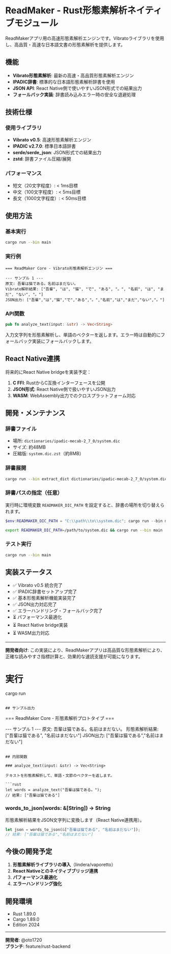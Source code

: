 # ReadMaker - Rust形態素解析ネイティブモジュール

ReadMakerアプリ用の高速形態素解析エンジンです。Vibratoライブラリを使用し、高品質・高速な日本語文書の形態素解析を提供します。

## 機能

- **Vibrato形態素解析**: 最新の高速・高品質形態素解析エンジン
- **IPADIC辞書**: 標準的な日本語形態素解析辞書を使用
- **JSON API**: React Native側で使いやすいJSON形式での結果出力
- **フォールバック実装**: 辞書読み込みエラー時の安全な退避処理

## 技術仕様

### 使用ライブラリ
- **Vibrato v0.5**: 高速形態素解析エンジン
- **IPADIC v2.7.0**: 標準日本語辞書
- **serde/serde_json**: JSON形式での結果出力
- **zstd**: 辞書ファイル圧縮/展開

### パフォーマンス
- 短文（20文字程度）: < 1ms目標
- 中文（100文字程度）: < 5ms目標
- 長文（1000文字程度）: < 50ms目標

## 使用方法

### 基本実行
```bash
cargo run --bin main
```

### 実行例
```text
=== ReadMaker Core - Vibrato形態素解析エンジン ===

--- サンプル 1 ---
原文: 吾輩は猫である。名前はまだない。
Vibrato解析結果: ["吾輩", "は", "猫", "で", "ある", "。", "名前", "は", "まだ", "ない", "。"]
JSON出力: ["吾輩","は","猫","で","ある","。","名前","は","まだ","ない","。"]
```

### API関数
```rust
pub fn analyze_text(input: &str) -> Vec<String>
```

入力文字列を形態素解析し、単語のベクターを返します。エラー時は自動的にフォールバック実装にフォールバックします。

## React Native連携

将来的にReact Native bridgeを実装予定：

1. **C FFI**: RustからC互換インターフェースを公開
2. **JSON形式**: React Native側で扱いやすいJSON出力
3. **WASM**: WebAssembly出力でのクロスプラットフォーム対応

## 開発・メンテナンス

### 辞書ファイル
- 場所: `dictionaries/ipadic-mecab-2_7_0/system.dic`
- サイズ: 約48MB
- 圧縮版: `system.dic.zst`（約8MB）

### 辞書展開
```bash
cargo run --bin extract_dict dictionaries/ipadic-mecab-2_7_0/system.dic.zst dictionaries/ipadic-mecab-2_7_0/system.dic
```

### 辞書パスの指定（任意）
実行時に環境変数 `READMAKER_DIC_PATH` を設定すると、辞書の場所を切り替えられます。

```powershell
$env:READMAKER_DIC_PATH = "C:\\path\\to\\system.dic"; cargo run --bin main
```
```bash
export READMAKER_DIC_PATH=/path/to/system.dic && cargo run --bin main
```

### テスト実行
```bash
cargo run --bin main
```

## 実装ステータス

- ✅ Vibrato v0.5 統合完了
- ✅ IPADIC辞書セットアップ完了
- ✅ 基本形態素解析機能実装完了
- ✅ JSON出力対応完了
- ✅ エラーハンドリング・フォールバック完了
- ⏳ パフォーマンス最適化
- ⏳ React Native bridge実装
- ⏳ WASM出力対応

---

**開発者向け**: この実装により、ReadMakerアプリは高品質な形態素解析により、正確な読みやすさ指標計算と、効果的な速読支援が可能になります。

# 実行
cargo run
```

## サンプル出力

```
=== ReadMaker Core - 形態素解析プロトタイプ ===

--- サンプル 1 ---
原文: 吾輩は猫である。名前はまだない。
形態素解析結果: ["吾輩は猫である", "名前はまだない"]
JSON出力: ["吾輩は猫である","名前はまだない"]
```

## 内部関数

### analyze_text(input: &str) -> Vec<String>

テキストを形態素解析して、単語・文節のベクターを返します。

```rust
let words = analyze_text("吾輩は猫である。");
// 結果: ["吾輩は猫である"]
```

### words_to_json(words: &[String]) -> String

形態素解析結果をJSON文字列に変換します（React Native連携用）。

```rust
let json = words_to_json(&["吾輩は猫である", "名前はまだない"]);
// 結果: ["吾輩は猫である","名前はまだない"]
```

## 今後の開発予定

1. **形態素解析ライブラリの導入**（lindera/vaporetto）
2. **React Nativeとのネイティブブリッジ連携**
3. **パフォーマンス最適化**
4. **エラーハンドリング強化**

## 開発環境

- Rust 1.89.0
- Cargo 1.89.0
- Edition 2024

---

**開発者**: @oto1720  
**ブランチ**: feature/rust-backend
